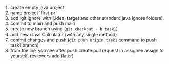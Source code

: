 1. create empty java project
2. name project 'first-pr'
3. add .git ignore with (.idea, target and other standard java ignore folders) 
4. commit to main and push main
5. create new branch using (`git checkout - b task1`)
6. add new class Calculator (with any single method)
7. commit changes and push (`git push origin task1` command to push task1 branch)
8. from the link you see after push create pull request in assignee assign to yourself, reviewers add (later)
